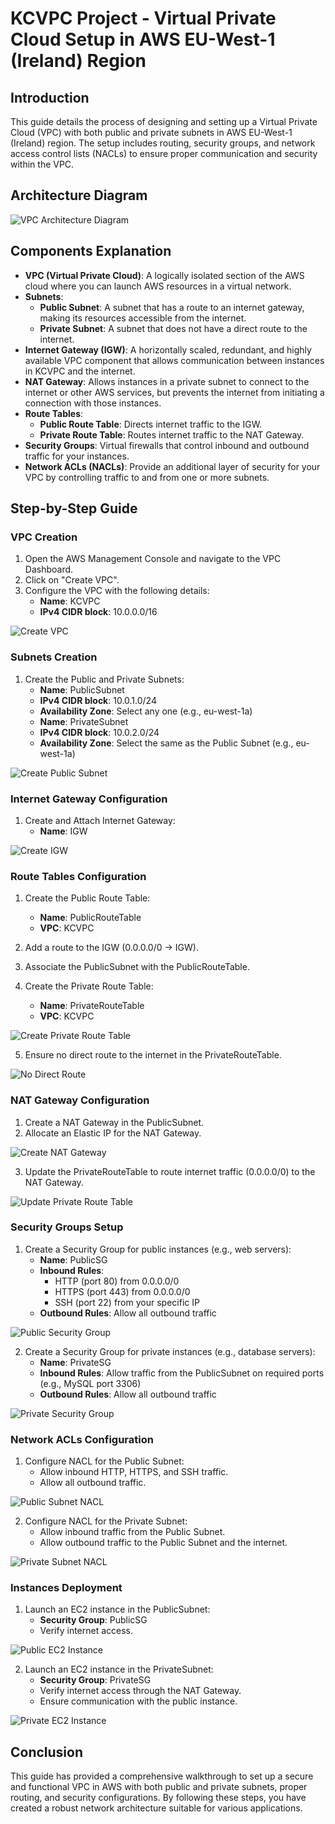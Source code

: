 # KCVPC Project - Virtual Private Cloud Setup in AWS EU-West-1 (Ireland) Region
 
## Introduction
This guide details the process of designing and setting up a Virtual Private Cloud (VPC) with both public and private subnets in AWS EU-West-1 (Ireland) region. The setup includes routing, security groups, and network access control lists (NACLs) to ensure proper communication and security within the VPC.
 
## Architecture Diagram
![VPC Architecture Diagram](https://github.com/bankole874/KodeCamp-04repo/blob/main/Assignment/task-05/images/vpc-subnets-routeTables-networkConnections.png)
 
## Components Explanation
 
- **VPC (Virtual Private Cloud)**: A logically isolated section of the AWS cloud where you can launch AWS resources in a virtual network.
- **Subnets**:
  - **Public Subnet**: A subnet that has a route to an internet gateway, making its resources accessible from the internet.
  - **Private Subnet**: A subnet that does not have a direct route to the internet.
- **Internet Gateway (IGW)**: A horizontally scaled, redundant, and highly available VPC component that allows communication between instances in KCVPC and the internet.
- **NAT Gateway**: Allows instances in a private subnet to connect to the internet or other AWS services, but prevents the internet from initiating a connection with those instances.
- **Route Tables**:
  - **Public Route Table**: Directs internet traffic to the IGW.
  - **Private Route Table**: Routes internet traffic to the NAT Gateway.
- **Security Groups**: Virtual firewalls that control inbound and outbound traffic for your instances.
- **Network ACLs (NACLs)**: Provide an additional layer of security for your VPC by controlling traffic to and from one or more subnets.
 
## Step-by-Step Guide
 
### VPC Creation
 
1. Open the AWS Management Console and navigate to the VPC Dashboard.
2. Click on "Create VPC".
3. Configure the VPC with the following details:
   - **Name**: KCVPC
   - **IPv4 CIDR block**: 10.0.0.0/16
 
![Create VPC](https://github.com/bankole874/KodeCamp-04repo/blob/main/Assignment/task-05/images/2-VPCcreation.png)
 
### Subnets Creation
 
1. Create the Public and Private Subnets:
   - **Name**: PublicSubnet
   - **IPv4 CIDR block**: 10.0.1.0/24
   - **Availability Zone**: Select any one (e.g., eu-west-1a)
   - **Name**: PrivateSubnet
   - **IPv4 CIDR block**: 10.0.2.0/24
   - **Availability Zone**: Select the same as the Public Subnet (e.g., eu-west-1a)

![Create Public Subnet](https://github.com/bankole874/KodeCamp-04repo/blob/main/Assignment/task-05/images/3-PublicAndPrivateSubnets.png)
 
 
### Internet Gateway Configuration
 
1. Create and Attach Internet Gateway:
   - **Name**: IGW
 
![Create IGW](https://github.com/bankole874/KodeCamp-04repo/blob/main/Assignment/task-05/images/4-createAndAttachIGW.png)

 
### Route Tables Configuration
 
1. Create the Public Route Table:
   - **Name**: PublicRouteTable
   - **VPC**: KCVPC
 
2. Add a route to the IGW (0.0.0.0/0 -> IGW).
 
3. Associate the PublicSubnet with the PublicRouteTable.
 
4. Create the Private Route Table:
   - **Name**: PrivateRouteTable
   - **VPC**: KCVPC
 
![Create Private Route Table](https://github.com/bankole874/KodeCamp-04repo/blob/main/Assignment/task-05/images/5-RouteTables.png)
 
5. Ensure no direct route to the internet in the PrivateRouteTable.
 
![No Direct Route](./images/no_direct_route.png)
 
### NAT Gateway Configuration
 
1. Create a NAT Gateway in the PublicSubnet.
2. Allocate an Elastic IP for the NAT Gateway.
 
![Create NAT Gateway](./images/create_nat_gateway.png)
 
3. Update the PrivateRouteTable to route internet traffic (0.0.0.0/0) to the NAT Gateway.
 
![Update Private Route Table](./images/update_private_route_table.png)
 
### Security Groups Setup
 
1. Create a Security Group for public instances (e.g., web servers):
   - **Name**: PublicSG
   - **Inbound Rules**:
     - HTTP (port 80) from 0.0.0.0/0
     - HTTPS (port 443) from 0.0.0.0/0
     - SSH (port 22) from your specific IP
   - **Outbound Rules**: Allow all outbound traffic
 
![Public Security Group](./images/public_security_group.png)
 
2. Create a Security Group for private instances (e.g., database servers):
   - **Name**: PrivateSG
   - **Inbound Rules**: Allow traffic from the PublicSubnet on required ports (e.g., MySQL port 3306)
   - **Outbound Rules**: Allow all outbound traffic
 
![Private Security Group](./images/private_security_group.png)
 
### Network ACLs Configuration
 
1. Configure NACL for the Public Subnet:
   - Allow inbound HTTP, HTTPS, and SSH traffic.
   - Allow all outbound traffic.
 
![Public Subnet NACL](./images/public_subnet_nacl.png)
 
2. Configure NACL for the Private Subnet:
   - Allow inbound traffic from the Public Subnet.
   - Allow outbound traffic to the Public Subnet and the internet.
 
![Private Subnet NACL](./images/private_subnet_nacl.png)
 
### Instances Deployment
 
1. Launch an EC2 instance in the PublicSubnet:
   - **Security Group**: PublicSG
   - Verify internet access.
 
![Public EC2 Instance](./images/public_ec2_instance.png)
 
2. Launch an EC2 instance in the PrivateSubnet:
   - **Security Group**: PrivateSG
   - Verify internet access through the NAT Gateway.
   - Ensure communication with the public instance.
 
![Private EC2 Instance](./images/private_ec2_instance.png)
 
## Conclusion
This guide has provided a comprehensive walkthrough to set up a secure and functional VPC in AWS with both public and private subnets, proper routing, and security configurations. By following these steps, you have created a robust network architecture suitable for various applications.
